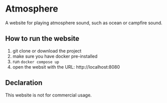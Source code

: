 # Atmosphere
A website for playing atmosphere sound, such as ocean or campfire sound.

## How to run the website
1. git clone or download the project
2. make sure you have docker pre-installed
3. run `docker compose up`
4. open the websit with the URL: http://localhost:8080

## Declaration
This website is not for commercial usage.
